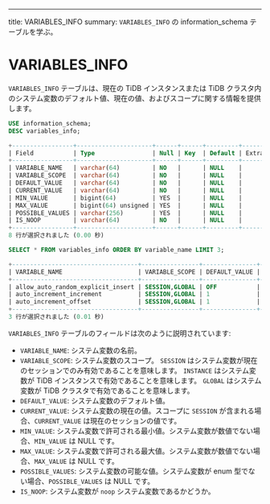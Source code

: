 ---
title: VARIABLES_INFO
summary: `VARIABLES_INFO` の information_schema テーブルを学ぶ。

# VARIABLES_INFO

`VARIABLES_INFO` テーブルは、現在の TiDB インスタンスまたは TiDB クラスタ内のシステム変数のデフォルト値、現在の値、およびスコープに関する情報を提供します。

```sql
USE information_schema;
DESC variables_info;
```

```sql
+-----------------+---------------------+------+------+---------+-------+
| Field           | Type                | Null | Key  | Default | Extra |
+-----------------+---------------------+------+------+---------+-------+
| VARIABLE_NAME   | varchar(64)         | NO   |      | NULL    |       |
| VARIABLE_SCOPE  | varchar(64)         | NO   |      | NULL    |       |
| DEFAULT_VALUE   | varchar(64)         | NO   |      | NULL    |       |
| CURRENT_VALUE   | varchar(64)         | NO   |      | NULL    |       |
| MIN_VALUE       | bigint(64)          | YES  |      | NULL    |       |
| MAX_VALUE       | bigint(64) unsigned | YES  |      | NULL    |       |
| POSSIBLE_VALUES | varchar(256)        | YES  |      | NULL    |       |
| IS_NOOP         | varchar(64)         | NO   |      | NULL    |       |
+-----------------+---------------------+------+------+---------+-------+
8 行が選択されました (0.00 秒)
```

```sql
SELECT * FROM variables_info ORDER BY variable_name LIMIT 3;
```

```sql
+-----------------------------------+----------------+---------------+---------------+-----------+-----------+-----------------+---------+
| VARIABLE_NAME                     | VARIABLE_SCOPE | DEFAULT_VALUE | CURRENT_VALUE | MIN_VALUE | MAX_VALUE | POSSIBLE_VALUES | IS_NOOP |
+-----------------------------------+----------------+---------------+---------------+-----------+-----------+-----------------+---------+
| allow_auto_random_explicit_insert | SESSION,GLOBAL | OFF           | OFF           |      NULL |      NULL | NULL            | NO      |
| auto_increment_increment          | SESSION,GLOBAL | 1             | 1             |         1 |     65535 | NULL            | NO      |
| auto_increment_offset             | SESSION,GLOBAL | 1             | 1             |         1 |     65535 | NULL            | NO      |
+-----------------------------------+----------------+---------------+---------------+-----------+-----------+-----------------+---------+
3 行が選択されました (0.01 秒)
```

`VARIABLES_INFO` テーブルのフィールドは次のように説明されています:

* `VARIABLE_NAME`: システム変数の名前。
* `VARIABLE_SCOPE`: システム変数のスコープ。 `SESSION` はシステム変数が現在のセッションでのみ有効であることを意味します。 `INSTANCE` はシステム変数が TiDB インスタンスで有効であることを意味します。 `GLOBAL` はシステム変数が TiDB クラスタで有効であることを意味します。
* `DEFAULT_VALUE`: システム変数のデフォルト値。
* `CURRENT_VALUE`: システム変数の現在の値。スコープに `SESSION` が含まれる場合、`CURRENT_VALUE` は現在のセッションの値です。
* `MIN_VALUE`: システム変数で許可される最小値。システム変数が数値でない場合、`MIN_VALUE` は NULL です。
* `MAX_VALUE`: システム変数で許可される最大値。システム変数が数値でない場合、`MAX_VALUE` は NULL です。
* `POSSIBLE_VALUES`: システム変数の可能な値。システム変数が enum 型でない場合、`POSSIBLE_VALUES` は NULL です。
* `IS_NOOP`: システム変数が `noop` システム変数であるかどうか。
